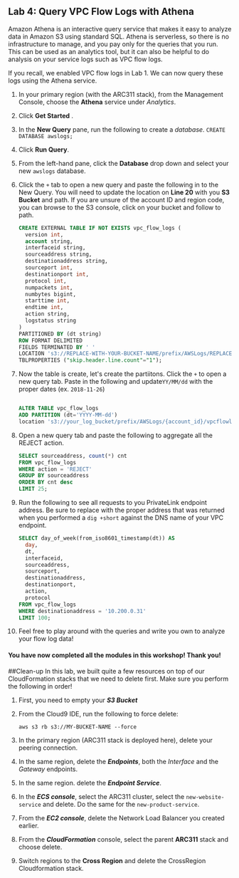 ## Lab 4:  Query VPC Flow Logs with Athena

Amazon Athena is an interactive query service that makes it easy to analyze data in Amazon S3 using standard SQL. Athena is serverless, so there is no infrastructure to manage, and you pay only for the queries that you run.  This can be used as an analytics tool, but it can also be helpful to do analysis on your service logs such as VPC flow logs.

If you recall, we enabled VPC flow logs in Lab 1.  We can now query these logs using the Athena service.

1.  In your primary region (with the ARC311 stack), from the Management Console, choose the **Athena** service under *Analytics*.
2. Click **Get Started** .
3. In the **New Query** pane, run the following to create a *database*.
	`CREATE DATABASE awslogs;`
4. Click **Run Query**.
5. From the left-hand pane, click the **Database** drop down and select your new `awslogs` database.
6. Click the `+` tab to open a new query and paste the following in to the New Query.  You will need to update the location on **Line 20** with you **S3 Bucket** and path.  If you are unsure of the account ID and region code, you can browse to the S3 console, click on your bucket and follow to path.  

	```sql
	CREATE EXTERNAL TABLE IF NOT EXISTS vpc_flow_logs (
	  version int,
	  account string,
	  interfaceid string,
	  sourceaddress string,
	  destinationaddress string,
	  sourceport int,
	  destinationport int,
	  protocol int,
	  numpackets int,
	  numbytes bigint,
	  starttime int,
	  endtime int,
	  action string,
	  logstatus string
	)  
	PARTITIONED BY (dt string)
	ROW FORMAT DELIMITED
	FIELDS TERMINATED BY ' '
	LOCATION 's3://REPLACE-WITH-YOUR-BUCKET-NAME/prefix/AWSLogs/REPLACE-WITH-YOUR-ACCOUNT-ID/vpcflowlogs/YOUR-REGION-CODE/'
	TBLPROPERTIES ("skip.header.line.count"="1");
	
	```

7.  Now the table is create, let's create the partiitons.  Click the `+` to open a new query tab.  Paste in the following and update`YY/MM/dd` with the proper dates (ex. `2018-11-26`)


	```sql
	
	ALTER TABLE vpc_flow_logs
	ADD PARTITION (dt='YYYY-MM-dd')
	location 's3://your_log_bucket/prefix/AWSLogs/{account_id}/vpcflowlogs/{region_code}/YYYY/MM/dd';
	```


8.  Open a new query tab and paste the following to aggregate all the REJECT action.

	```sql
	SELECT sourceaddress, count(*) cnt
	FROM vpc_flow_logs
	WHERE action = 'REJECT'
	GROUP BY sourceaddress
	ORDER BY cnt desc
	LIMIT 25;
	``` 
9.  Run the following to see all requests to you PrivateLink endpoint address.  Be sure to replace with the proper address that was returned when you performed a `dig +short` against the DNS name of your VPC endpoint.

	```sql
	SELECT day_of_week(from_iso8601_timestamp(dt)) AS
	  day,
	  dt,
	  interfaceid,
	  sourceaddress,
	  sourceport, 
	  destinationaddress, 
	  destinationport, 
	  action,
	  protocol
	FROM vpc_flow_logs
	WHERE destinationaddress = '10.200.0.31'
	LIMIT 100;
	```
10.  Feel free to play around with the queries and write you own to analyze your flow log data!


#### You have now completed all the modules in this workshop!  Thank you! 

##Clean-up
In this lab, we built quite a few resources on top of our CloudFormation stacks that we need to delete first.  Make sure you perform the following in order!

1.  First, you need to empty your ***S3 Bucket***
2. From the Cloud9 IDE, run the following to force delete:

	`aws s3 rb s3://MY-BUCKET-NAME --force`

3.  In the primary region (ARC311 stack is deployed here), delete your peering connection.
4. In the same region, delete the ***Endpoints***, both the *Interface* and the *Gateway* endpoints.
5. In the same region. delete the ***Endpoint Service***.
6. In the ***ECS console***, select the ARC311 cluster, select the `new-website-service` and delete.  Do the same for the `new-product-service`.
7. From the ***EC2 console***, delete the Network Load Balancer you created earlier.
8. From the ***CloudFormation*** console, select the parent **ARC311** stack and choose delete.
9. Switch regions to the **Cross Region** and delete the CrossRegion Cloudformation stack.